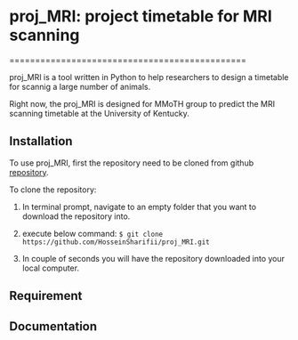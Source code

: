 # proj_MRI: project timetable for MRI scanning
==============================================

proj_MRI is a tool written in Python to help researchers to design a timetable for scannig a large number of animals. 

Right now, the proj_MRI is designed for MMoTH group to predict the MRI scanning timetable at the University of Kentucky. 

## Installation
To use proj_MRI, first the repository need to be cloned from github [repository](https://github.com/HosseinSharifii/proj_MRI). 

To clone the repository:
1. In terminal prompt, navigate to an empty folder that you want to download the repository into. 

2. execute below command:
`$ git clone https://github.com/HosseinSharifii/proj_MRI.git`

3. In couple of seconds you will have the repository downloaded into your local computer. 

## Requirement

## Documentation